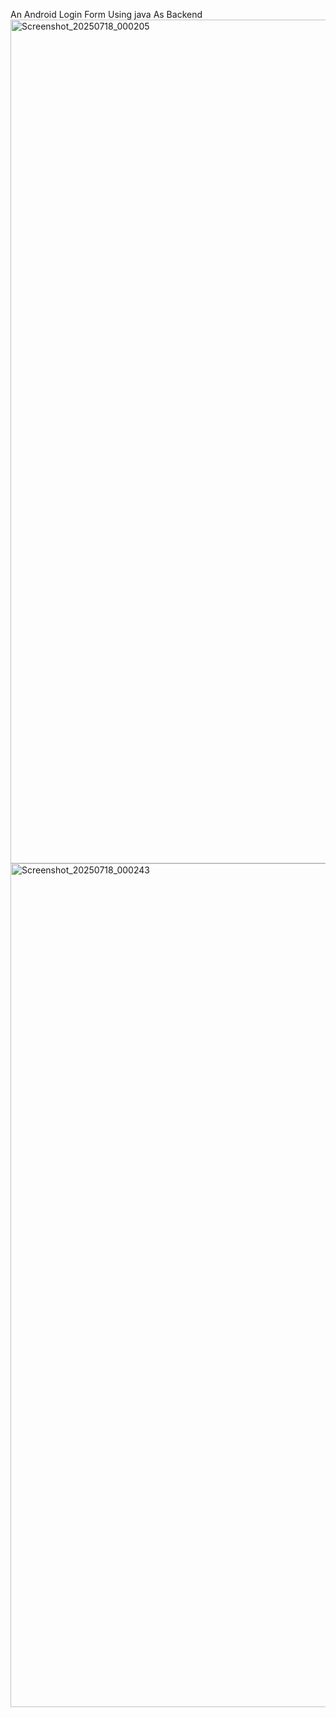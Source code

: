 An Android Login Form Using  java As Backend 
<img width="1080" height="1350" alt="Screenshot_20250718_000205" src="https://github.com/user-attachments/assets/d05d4710-ef4b-4eaa-beaa-1b21117867c6" />
<img width="1080" height="1350" alt="Screenshot_20250718_000243" src="https://github.com/user-attachments/assets/99b5ee64-2256-4c7e-ab5f-f5d22d815e9d" />
